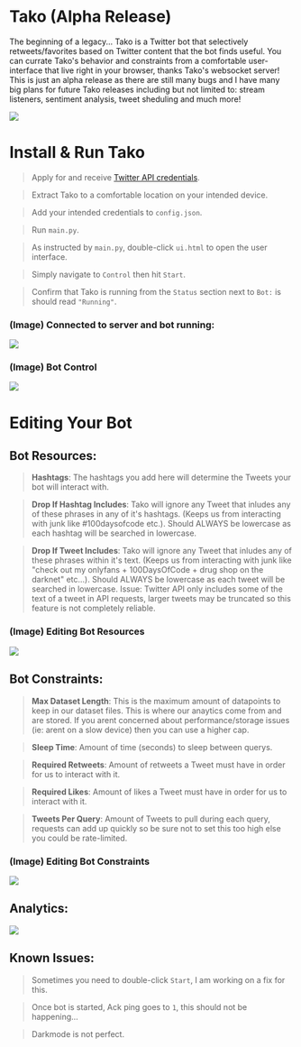 # Tako (Alpha Release)
  The beginning of a legacy... Tako is a Twitter bot that selectively retweets/favorites based on Twitter content that the bot finds useful. You can currate Tako's behavior and constraints from a comfortable user-interface that live right in your browser, thanks Tako's websocket server! This is just an alpha release as there are still many bugs and I have many big plans for future Tako releases including but not limited to: stream listeners, sentiment analysis, tweet sheduling and much more!

![](https://raw.githubusercontent.com/hostinfodev/cdn/main/img/tako_panel.png)

# Install & Run Tako

> Apply for and receive [Twitter API credentials](https://developer.twitter.com/en/docs/twitter-api/getting-started/getting-access-to-the-twitter-api). 

> Extract Tako to a comfortable location on your intended device.

> Add your intended credentials to `config.json`.

> Run `main.py`.

> As instructed by `main.py`, double-click `ui.html` to open the user interface.

> Simply navigate to `Control` then hit `Start`.

> Confirm that Tako is running from the `Status` section next to `Bot:` is should read `"Running"`.

### (Image) Connected to server and bot running:
![](https://raw.githubusercontent.com/hostinfodev/cdn/main/img/delete1.png)

### (Image) Bot Control
![](https://raw.githubusercontent.com/hostinfodev/cdn/main/img/delete.png)




# Editing Your Bot

## Bot Resources:

> __Hashtags__: The hashtags you add here will determine the Tweets your bot will interact with.

> __Drop If Hashtag Includes__: Tako will ignore any Tweet that inludes any of these phrases in any of it's hashtags. (Keeps us from interacting with junk like #100daysofcode etc.). Should ALWAYS be lowercase as each hashtag will be searched in lowercase.

> __Drop If Tweet Includes__: Tako will ignore any Tweet that inludes any of these phrases within it's text. (Keeps us from interacting with junk like "check out my onlyfans + 100DaysOfCode + drug shop on the darknet" etc...). Should ALWAYS be lowercase as each tweet will be searched in lowercase.
Issue: Twitter API only includes some of the text of a tweet in API requests, larger tweets may be truncated so this feature is not completely reliable.

### (Image) Editing Bot Resources
![](https://raw.githubusercontent.com/hostinfodev/cdn/main/img/delete2.png)

## Bot Constraints:

> __Max Dataset Length__: This is the maximum amount of datapoints to keep in our dataset files. This is where our anaytics come from and are stored. If you arent concerned about performance/storage issues (ie: arent on a slow device) then you can use a higher cap.

> __Sleep Time__: Amount of time (seconds) to sleep between querys.

> __Required Retweets__: Amount of retweets a Tweet must have in order for us to interact with it.

> __Required Likes__: Amount of likes a Tweet must have in order for us to interact with it.

> __Tweets Per Query__: Amount of Tweets to pull during each query, requests can add up quickly so be sure not to set this too high else you could be rate-limited.

### (Image) Editing Bot Constraints
![](https://raw.githubusercontent.com/hostinfodev/cdn/main/img/delete3.png)


## Analytics:
![](https://github.com/hostinfodev/cdn/blob/main/img/delete5.png?raw=true)


## Known Issues:

> Sometimes you need to double-click `Start`, I am working on a fix for this.

> Once bot is started, Ack ping goes to `1`, this should not be happening...

> Darkmode is not perfect.








